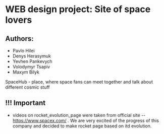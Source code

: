# WEB design project: Site of space lovers

## Authors:
- Pavlo Hilei
- Denys Herasymuk
- Yevhen Pankevych
- Volodymyr Tsapiv
- Maxym Bilyk

SpaceHub - place, where space fans can meet together and talk about different cosmic stuff


## !!! Important

- videos on rocket_evolution_page were taken from official site -- https://www.spacex.com/ . We are very excited of the progress 
of this company and decided to make rocket page based on itd evolution.